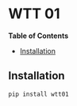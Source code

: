 # WTT 01

**Table of Contents**

- [Installation](#installation)

## Installation

```console
pip install wtt01
```
